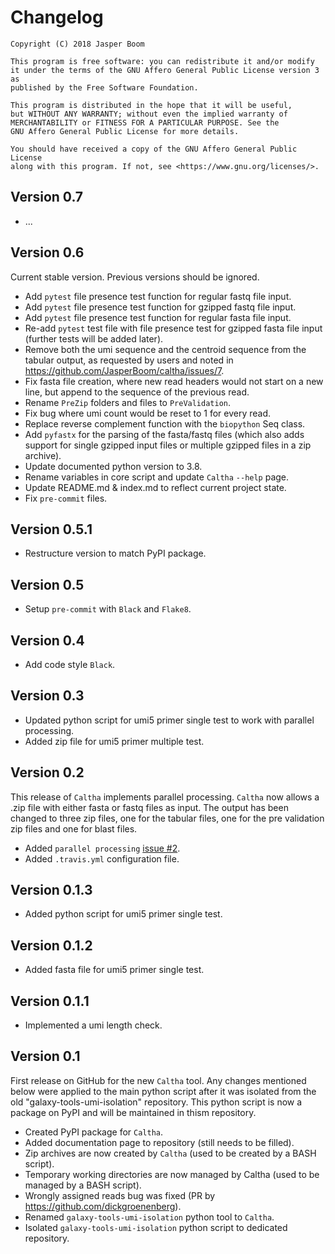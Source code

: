 # Changelog

```
Copyright (C) 2018 Jasper Boom

This program is free software: you can redistribute it and/or modify
it under the terms of the GNU Affero General Public License version 3 as
published by the Free Software Foundation.

This program is distributed in the hope that it will be useful,
but WITHOUT ANY WARRANTY; without even the implied warranty of
MERCHANTABILITY or FITNESS FOR A PARTICULAR PURPOSE. See the
GNU Affero General Public License for more details.

You should have received a copy of the GNU Affero General Public License
along with this program. If not, see <https://www.gnu.org/licenses/>.
```

## Version 0.7
+ ...

## Version 0.6
Current stable version. Previous versions should be ignored.

+ Add `pytest` file presence test function for regular fastq file input.
+ Add `pytest` file presence test function for gzipped fastq file input.
+ Add `pytest` file presence test function for regular fasta file input.
+ Re-add `pytest` test file with file presence test for gzipped fasta
  file input (further tests will be added later).
+ Remove both the umi sequence and the centroid sequence from the tabular
  output, as requested by users and noted in
  https://github.com/JasperBoom/caltha/issues/7.
+ Fix fasta file creation, where new read headers would not start on a
  new line, but append to the sequence of the previous read.
+ Rename `PreZip` folders and files to `PreValidation`.
+ Fix bug where umi count would be reset to 1 for every read.
+ Replace reverse complement function with the `biopython` Seq class.
+ Add `pyfastx` for the parsing of the fasta/fastq files (which also adds
  support for single gzipped input files or multiple gzipped files in a zip
  archive).
+ Update documented python version to 3.8.
+ Rename variables in core script and update `Caltha` `--help` page.
+ Update README.md & index.md to reflect current project state.
+ Fix `pre-commit` files.

## Version 0.5.1
+ Restructure version to match PyPI package.

## Version 0.5
+ Setup `pre-commit` with `Black` and `Flake8`.

## Version 0.4
+ Add code style `Black`.

## Version 0.3
+ Updated python script for umi5 primer single test to work with parallel
  processing.
+ Added zip file for umi5 primer multiple test.

## Version 0.2
This release of `Caltha` implements parallel processing. `Caltha` now allows
a .zip file with either fasta or fastq files as input. The output has been
changed to three zip files, one for the tabular files, one for the pre
validation zip files and one for blast files.

+ Added `parallel
  processing` [issue #2](https://github.com/JasperBoom/caltha/issues/2).
+ Added `.travis.yml` configuration file.

## Version 0.1.3
+ Added python script for umi5 primer single test.

## Version 0.1.2
+ Added fasta file for umi5 primer single test.

## Version 0.1.1
+ Implemented a umi length check.

## Version 0.1
First release on GitHub for the new `Caltha` tool.
Any changes mentioned below were applied to the main python script after it was
isolated from the old "galaxy-tools-umi-isolation" repository. This python
script is now a package on PyPI and will be maintained in thism repository.

+ Created PyPI package for `Caltha`.
+ Added documentation page to repository (still needs to be filled).
+ Zip archives are now created
  by `Caltha` (used to be created by a BASH script).
+ Temporary working directories are now managed by Caltha (used to be managed
  by a BASH script).
+ Wrongly assigned reads bug was
  fixed (PR by https://github.com/dickgroenenberg).
+ Renamed `galaxy-tools-umi-isolation` python tool to `Caltha`.
+ Isolated `galaxy-tools-umi-isolation` python script to dedicated repository.
